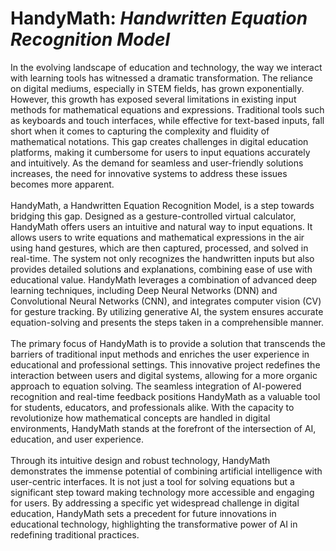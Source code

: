 # HandyMath: <i> Handwritten Equation Recognition Model </i>
In the evolving landscape of education and technology, the way we interact with learning tools has witnessed a dramatic transformation. The reliance on digital mediums, especially in STEM fields, has grown exponentially. However, this growth has exposed several limitations in existing input methods for mathematical equations and expressions. Traditional tools such as keyboards and touch interfaces, while effective for text-based inputs, fall short when it comes to capturing the complexity and fluidity of mathematical notations. This gap creates challenges in digital education platforms, making it cumbersome for users to input equations accurately and intuitively. As the demand for seamless and user-friendly solutions increases, the need for innovative systems to address these issues becomes more apparent.<br/><br/>
HandyMath, a Handwritten Equation Recognition Model, is a step towards bridging this gap. Designed as a gesture-controlled virtual calculator, HandyMath offers users an intuitive and natural way to input equations. It allows users to write equations and mathematical expressions in the air using hand gestures, which are then captured, processed, and solved in real-time. The system not only recognizes the handwritten inputs but also provides detailed solutions and explanations, combining ease of use with educational value. HandyMath leverages a combination of advanced deep learning techniques, including Deep Neural Networks (DNN) and Convolutional Neural Networks (CNN), and integrates computer vision (CV) for gesture tracking. By utilizing generative AI, the system ensures accurate equation-solving and presents the steps taken in a comprehensible manner.<br/><br/>
The primary focus of HandyMath is to provide a solution that transcends the barriers of traditional input methods and enriches the user experience in educational and professional settings. This innovative project redefines the interaction between users and digital systems, allowing for a more organic approach to equation solving. The seamless integration of AI-powered recognition and real-time feedback positions HandyMath as a valuable tool for students, educators, and professionals alike. With the capacity to revolutionize how mathematical concepts are handled in digital environments, HandyMath stands at the forefront of the intersection of AI, education, and user experience.<br/><br/>
Through its intuitive design and robust technology, HandyMath demonstrates the immense potential of combining artificial intelligence with user-centric interfaces. It is not just a tool for solving equations but a significant step toward making technology more accessible and engaging for users. By addressing a specific yet widespread challenge in digital education, HandyMath sets a precedent for future innovations in educational technology, highlighting the transformative power of AI in redefining traditional practices.
